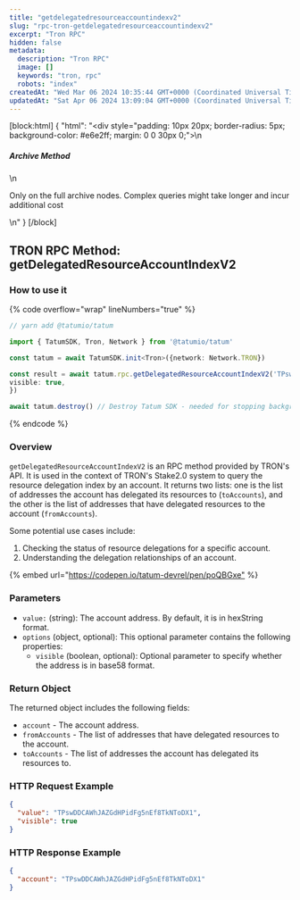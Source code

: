 ```yaml
---
title: "getdelegatedresourceaccountindexv2"
slug: "rpc-tron-getdelegatedresourceaccountindexv2"
excerpt: "Tron RPC"
hidden: false
metadata: 
  description: "Tron RPC"
  image: []
  keywords: "tron, rpc"
  robots: "index"
createdAt: "Wed Mar 06 2024 10:35:44 GMT+0000 (Coordinated Universal Time)"
updatedAt: "Sat Apr 06 2024 13:09:04 GMT+0000 (Coordinated Universal Time)"
---
```

[block:html]
{
  "html": "<div style=\"padding: 10px 20px; border-radius: 5px; background-color: #e6e2ff; margin: 0 0 30px 0;\">\n  <h5>Archive Method</h5>\n  <p>Only on the full archive nodes. Complex queries might take longer and incur additional cost</p>\n</div>"
}
[/block]


## TRON RPC Method: getDelegatedResourceAccountIndexV2

### How to use it

{% code overflow="wrap" lineNumbers="true" %}

```typescript
// yarn add @tatumio/tatum

import { TatumSDK, Tron, Network } from '@tatumio/tatum'

const tatum = await TatumSDK.init<Tron>({network: Network.TRON})

const result = await tatum.rpc.getDelegatedResourceAccountIndexV2('TPswDDCAWhJAZGdHPidFg5nEf8TkNToDX1', {
visible: true,
})

await tatum.destroy() // Destroy Tatum SDK - needed for stopping background jobs
```

{% endcode %}

### Overview

`getDelegatedResourceAccountIndexV2` is an RPC method provided by TRON's API. It is used in the context of TRON's Stake2.0 system to query the resource delegation index by an account. It returns two lists: one is the list of addresses the account has delegated its resources to (`toAccounts`), and the other is the list of addresses that have delegated resources to the account (`fromAccounts`).

Some potential use cases include:

1. Checking the status of resource delegations for a specific account.
2. Understanding the delegation relationships of an account.

{% embed url="<https://codepen.io/tatum-devrel/pen/poQBGxe"> %}

### Parameters

- `value:` (string): The account address. By default, it is in hexString format.
- `options` (object, optional): This optional parameter contains the following properties:
  - `visible` (boolean, optional): Optional parameter to specify whether the address is in base58 format.

### Return Object

The returned object includes the following fields:

- `account` - The account address.
- `fromAccounts` - The list of addresses that have delegated resources to the account.
- `toAccounts` - The list of addresses the account has delegated its resources to.

### HTTP Request Example

```json
{
  "value": "TPswDDCAWhJAZGdHPidFg5nEf8TkNToDX1",
  "visible": true
}
```

### HTTP Response Example

```json
{
  "account": "TPswDDCAWhJAZGdHPidFg5nEf8TkNToDX1"
}
```
